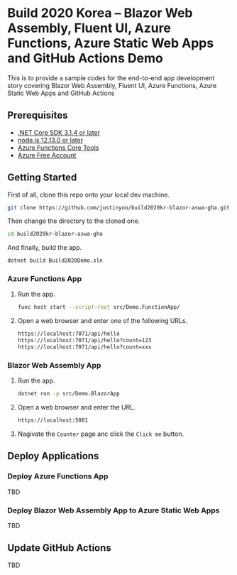 # Build 2020 Korea &ndash; Blazor Web Assembly, Fluent UI, Azure Functions, Azure Static Web Apps and GitHub Actions Demo #

This is to provide a sample codes for the end-to-end app development story covering Blazor Web Assembly, Fluent UI, Azure Functions, Azure Static Web Apps and GitHub Actions


## Prerequisites ##

* [.NET Core SDK 3.1.4 or later](https://dotnet.microsoft.com/download/dotnet-core/3.1?WT.mc_id=build2020kr-github-juyoo#3.1.4)
* [node.js 12.13.0 or later](https://nodejs.org/en/download/)
* [Azure Functions Core Tools](https://www.npmjs.com/package/azure-functions-core-tools)
* [Azure Free Account](https://azure.microsoft.com/free/?WT.mc_id=build2020kr-github-juyoo)


## Getting Started ##

First of all, clone this repo onto your local dev machine.

```bash
git clone https://github.com/justinyoo/build2020kr-blazor-aswa-gha.git
```

Then change the directory to the cloned one.

```bash
cd build2020kr-blazor-aswa-gha
```

And finally, build the app.

```bash
dotnet build Build2020Demo.sln
```


### Azure Functions App ###

1. Run the app.

   ```bash
   func host start --script-root src/Demo.FunctionApp/
   ```

2. Open a web browser and enter one of the following URLs.

   ```txt
   https://localhost:7071/api/hello
   https://localhost:7071/api/hello?count=123
   https://localhost:7071/api/hello?count=xxx
   ```


### Blazor Web Assembly App ###

1. Run the app.

   ```bash
   dotnet run -p src/Demo.BlazorApp
   ```

2. Open a web browser and enter the URL.

   ```txt
   https://localhost:5001
   ```

3. Nagivate the `Counter` page anc click the `Click me` button.


## Deploy Applications ##

### Deploy Azure Functions App ###

TBD


### Deploy Blazor Web Assembly App to Azure Static Web Apps ###

TBD


## Update GitHub Actions ##

TBD

